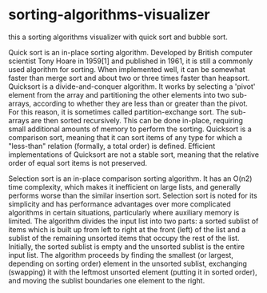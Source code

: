 # sorting-algorithms-visualizer
this a sorting algorithms visualizer with quick sort and bubble sort. 


Quick sort
is an in-place sorting algorithm. Developed by British computer scientist Tony Hoare in 1959[1] and published in 1961, 
it is still a commonly used algorithm for sorting. When implemented well,
it can be somewhat faster than merge sort and about two or three times faster than heapsort.
Quicksort is a divide-and-conquer algorithm. 
It works by selecting a 'pivot' element from the array and partitioning the other elements into two sub-arrays,
according to whether they are less than or greater than the pivot. For this reason, it is sometimes called partition-exchange sort. 
The sub-arrays are then sorted recursively. This can be done in-place, requiring small additional amounts of memory to perform the sorting.
Quicksort is a comparison sort, meaning that it can sort items of any type for which a "less-than" relation (formally, a total order) is defined. 
Efficient implementations of Quicksort are not a stable sort, meaning that the relative order of equal sort items is not preserved.



Selection sort
 is an in-place comparison sorting algorithm. It has an O(n2) time complexity, which makes it inefficient on large lists, and generally performs worse than the similar insertion sort. Selection sort is noted for its simplicity and has performance advantages over more complicated algorithms in certain situations, particularly where auxiliary memory is limited.
The algorithm divides the input list into two parts: a sorted sublist of items which is built up from left to right at the front (left) of the list and a sublist of the remaining unsorted items that occupy the rest of the list. Initially, the sorted sublist is empty and the unsorted sublist is the entire input list. The algorithm proceeds by finding the smallest (or largest, depending on sorting order) element in the unsorted sublist, exchanging (swapping) it with the leftmost unsorted element (putting it in sorted order), and moving the sublist boundaries one element to the right.
